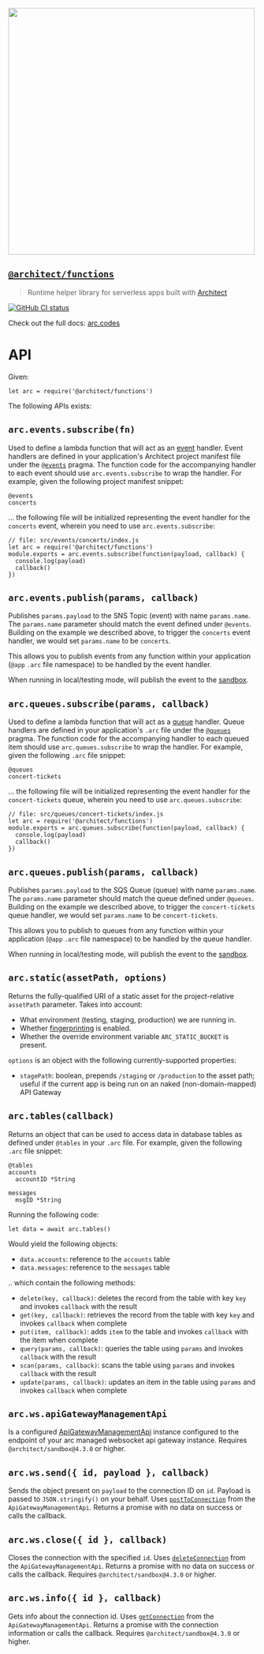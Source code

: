 [<img src="https://assets.arc.codes/architect-logo-500b@2x.png" width=500>](https://www.npmjs.com/package/@architect/functions)

## [`@architect/functions`](https://www.npmjs.com/package/@architect/functions)

> Runtime helper library for serverless apps built with [Architect][npm]

[![GitHub CI status](https://github.com/architect/functions/workflows/Node%20CI/badge.svg)](https://github.com/architect/functions/actions?query=workflow%3A%22Node+CI%22)
<!-- [![codecov](https://codecov.io/gh/architect/functions/branch/main/graph/badge.svg)](https://codecov.io/gh/architect/functions) -->

Check out the full docs: [arc.codes](https://arc.codes)


# API

Given:
```
let arc = require('@architect/functions')
```

The following APIs exists:


## `arc.events.subscribe(fn)`

Used to define a lambda function that will act as an [event][events] handler. Event handlers are defined in your application's Architect project manifest file under the [`@events`][events] pragma. The function code for the accompanying handler to each event should use `arc.events.subscribe` to wrap the handler. For example, given the following project manifest snippet:

```
@events
concerts
```

... the following file will be initialized representing the event handler for the `concerts` event, wherein you need to use `arc.events.subscribe`:

```
// file: src/events/concerts/index.js
let arc = require('@architect/functions')
module.exports = arc.events.subscribe(function(payload, callback) {
  console.log(payload)
  callback()
})
```


## `arc.events.publish(params, callback)`

Publishes `params.payload` to the SNS Topic (event) with name `params.name`. The `params.name` parameter should match the event defined under `@events`. Building on the example we described above, to trigger the `concerts` event handler, we would set `params.name` to be `concerts`.

This allows you to publish events from any function within your application (`@app` `.arc` file namespace) to be handled by the event handler.

When running in local/testing mode, will publish the event to the [sandbox][sandbox].


## `arc.queues.subscribe(params, callback)`

Used to define a lambda function that will act as a [queue][queues] handler. Queue handlers are defined in your application's `.arc` file under the [`@queues`][queues] pragma. The function code for the accompanying handler to each queued item should use `arc.queues.subscribe` to wrap the handler. For example, given the following `.arc` file snippet:

```
@queues
concert-tickets
```

... the following file will be initialized representing the event handler for the `concert-tickets` queue, wherein you need to use `arc.queues.subscribe`:

```
// file: src/queues/concert-tickets/index.js
let arc = require('@architect/functions')
module.exports = arc.queues.subscribe(function(payload, callback) {
  console.log(payload)
  callback()
})
```


## `arc.queues.publish(params, callback)`

Publishes `params.payload` to the SQS Queue (queue) with name `params.name`. The `params.name` parameter should match the queue defined under `@queues`. Building on the example we described above, to trigger the `concert-tickets` queue handler, we would set `params.name` to be `concert-tickets`.

This allows you to publish to queues from any function within your application (`@app` `.arc` file namespace) to be handled by the queue handler.

When running in local/testing mode, will publish the event to the [sandbox][sandbox].


## `arc.static(assetPath, options)`

Returns the fully-qualified URI of a static asset for the project-relative `assetPath` parameter. Takes into account:

- What environment (testing, staging, production) we are running in.
- Whether [fingerprinting][static] is enabled.
- Whether the override environment variable `ARC_STATIC_BUCKET` is present.

`options` is an object with the following currently-supported properties:

- `stagePath`: boolean, prepends `/staging` or `/production` to the asset path; useful if the current app is being run on an naked (non-domain-mapped) API Gateway


## `arc.tables(callback)`

Returns an object that can be used to access data in database tables as defined under `@tables` in your `.arc` file. For example, given the following `.arc` file snippet:

```
@tables
accounts
  accountID *String

messages
  msgID *String
```

Running the following code:

```
let data = await arc.tables()
```

Would yield the following objects:

- `data.accounts`: reference to the `accounts` table
- `data.messages`: reference to the `messages` table

.. which contain the following methods:

- `delete(key, callback)`: deletes the record from the table with key `key` and invokes `callback` with the result
- `get(key, callback)`: retrieves the record from the table with key `key` and invokes `callback` when complete
- `put(item, callback)`: adds `item` to the table and invokes `callback` with the item when complete
- `query(params, callback)`: queries the table using `params` and invokes `callback` with the result
- `scan(params, callback)`: scans the table using `params` and invokes `callback` with the result
- `update(params, callback)`: updates an item in the table using `params` and invokes `callback` when complete

## `arc.ws.apiGatewayManagementApi`

Is a configured [ApiGatewayManagementApi](https://docs.aws.amazon.com/AWSJavaScriptSDK/latest/AWS/ApiGatewayManagementApi.html) instance configured to the endpoint of your arc managed websocket api gateway instance. Requires `@architect/sandbox@4.3.0` or higher.

## `arc.ws.send({ id, payload }, callback)`

Sends the object present on `payload` to the connection ID on `id`. Payload is passed to `JSON.stringify()` on your behalf. Uses [`postToConnection`](https://docs.aws.amazon.com/AWSJavaScriptSDK/latest/AWS/ApiGatewayManagementApi.html#postToConnection-property) from the `ApiGatewayManagementApi`. Returns a promise with no data on success or calls the callback.

## `arc.ws.close({ id }, callback)`

Closes the connection with the specified `id`. Uses [`deleteConnection`](https://docs.aws.amazon.com/AWSJavaScriptSDK/latest/AWS/ApiGatewayManagementApi.html#deleteConnection-property) from the `ApiGatewayManagementApi`. Returns a promise with no data on success or calls the callback. Requires `@architect/sandbox@4.3.0` or higher.

## `arc.ws.info({ id }, callback)`

Gets info about the connection id. Uses [`getConnection`](https://docs.aws.amazon.com/AWSJavaScriptSDK/latest/AWS/ApiGatewayManagementApi.html#getConnection-property) from the `ApiGatewayManagementApi`. Returns a promise with the connection information or calls the callback. Requires `@architect/sandbox@4.3.0` or higher.

[npm]: https://www.npmjs.com/package/@architect/functions
[sandbox]: https://www.npmjs.com/package/@architect/sandbox
[events]: https://arc.codes/docs/en/reference/app.arc/events
[queues]: https://arc.codes/docs/en/reference/app.arc/queues
[static]: https://arc.codes/docs/en/guides/frontend/static-assets
